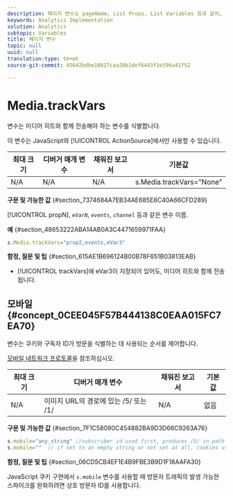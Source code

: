 ```yaml
---
description: 페이지 변수는 pageName, List Props, List Variables 등과 같이, 보고서를 직접 채웁니다.
keywords: Analytics Implementation
solution: Analytics
subtopic: Variables
title: 페이지 변수
topic: null
uuid: null
translation-type: tm+mt
source-git-commit: 45642bdbe18627caa20b1def6443f1e596a41f52

---
```



# Media.trackVars

 변수는 미디어 히트와 함께 전송해야 하는 변수를 식별합니다.

<!-- 

media_trackVars.xml

 -->

이 변수는 JavaScript와 [!UICONTROL ActionSource]에서만 사용할 수 있습니다.

| 최대 크기 | 디버거 매개 변수 | 채워진 보고서 | 기본값 |
|---|---|---|---|
| N/A | N/A | N/A | s.Media.trackVars="None" |

**구문 및 가능한 값** {#section_7374684A7EB34AE685E8C40A66CFD289}

[!UICONTROL propN], *`eVarN`*, *`events`*, *`channel`* 등과 같은 변수 이름.

**예** {#section_48653222ABA14AB0A3C4471659971FAA}

```js
s.Media.trackVars="prop2,events,eVar3"
```

**함정, 질문 및 팁** {#section_615AE1B696124B00B78F651B03813EAB}

* [!UICONTROL trackVars]에 eVar3이 지정되어 있어도, 미디어 히트와 함께 전송됩니다.

## 모바일 {#concept_0CEE045F57B444138C0EAA015FC7EA70}

 변수는 쿠키와 구독자 ID가 방문을 식별하는 데 사용되는 순서를 제어합니다.

<!-- 

mobile.xml

 -->

[모바일 네트워크 프로토콜](/help/implement/js-implementation/c-additional-libraries/network-protocols.md)을 참조하십시오.

| 최대 크기 | 디버거 매개 변수 | 채워진 보고서 | 기본값 |
|---|---|---|---|
| N/A | 이미지 URL의 경로에 있는 /5/ 또는 /1/ | N/A | 없음 |

**구문 및 가능한 값** {#section_7F1C58090C454882BA9D3D66C9263A76}

```js
s.mobile="any_string" //subscriber id used first, produces /5/ in path of image url 
s.mobile=""  // if set to an empty string or not set at all, cookies used first, produces /1/ in path of image url 
```

**함정, 질문 및 팁** {#section_06CD5CB4EF1E4B9FBE3B9D1F18AAFA30}

JavaScript 쿠키 구현에서 *`s.mobile`* 변수를 사용할 때 방문자 트래픽의 발생 가능한 스파이크를 완화하려면 상호 방문자 ID를 사용합니다.
